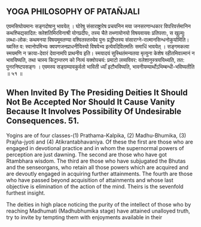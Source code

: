 ## YOGA PHILOSOPHY OF PATAÑJALI

एवमसिघोयमानः सङ्गदोषानु भावयेत् । घोरेषु संसाराष्ट्रारेष प्रचयनिन मया जनसरणान्धकार विपरिवर्त्तमानिन कथश्चिद्यसादित: क्लेशतिमिरविनाश्री योगप्रदीपः, तस्य चैते तथ्णायोनयो विषयवायवः प्रतिपत्ताः, स खुल्युः लब्धा-लोक: कथमनया विषयमूमतण्या वश्वितस्तस्येव पुनः प्रद्धीप्तस्य संसाराग्ने-रात्मानसिन्धनोकुर्यामिति। ख्वस्ति व: स्वानोपमिभ्यः क्वपणजनप्राधनीयिस्यो विषयेभ्य इत्येवदिवितमतिः समाधिं भावयेत् । सङ्गमकत्वा स्मयमणि न क्राया-देवारं देवानामपि प्राथनीय इति। स्मयादयं सुस्थितंमन्यतया मृत्युना केशेष रहीतमिवात्मानं न भावयिष्यति, तथा चास्य किट्रान्तरण को नित्यं यक्वोपचयं: प्रमाटो लव्यविवर: वलेशानुस्त्रययिथ्यति, तत: पुनरनिष्टपसङ्गः । एवमस्य सङ्ग्रम्यावकुर्वतो भाविती ध्याँ इटौभविष्यति, भावनीयम्यार्थोऽभिम्बन्धी-भविष्यतीति ॥ ५१ ॥

## When Invited By The Presiding Deities It Should Not Be Accepted Nor Should It Cause Vanity Because It Involves Possibility Of Undesirable Consequences. 51.

Yogins are of four classes-(1) Prathama-Kalpika, (2) Madhu-Bhumika, (3) Prajña-jyoti and (4) Atikrantabhavaniya. Of these the first are those who are engaged in devotional practice and in whom the supernormal powers of perception are just dawning. The second are those who have got Rtambhara wisdom. The third are those who have subjugated the Bhutas and the senseorgans, who retain all those powers which are acquired and are devoutly engaged in acquiring further attainments. The fourth are those who have passed beyond acquisition of attainments and whose last objective is elimination of the action of the mind. Theirs is the sevenfold furthest insight.

The deities in high place noticing the purity of the intellect of those who by reaching Madhumati (Madhubhumika stage) have attained unalloyed truth, try to invite by tempting them with enjoyments available in their